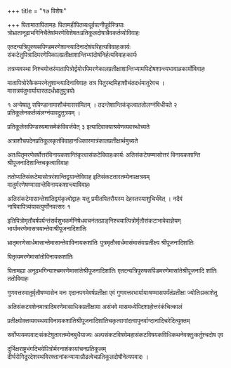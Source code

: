 +++
title = "१७ विशेषः"

+++
पितामातापितामहः पितामहीपितव्यःपूर्वपत्नीपूर्वस्त्रियाः त्रोभ्रातानूढाभगिनिचैतेषांमरणेविशेषतःप्रतिकूलदोषान्नैवकर्तव्योविवाहः

एतदन्यत्रिपुरुषसपिण्डमरणेशान्त्यादिनादोषंपरिहत्यविवाहःकार्यः संकटेतुपित्रादिमरणेपिकालप्रतीक्षाशान्तिभ्यांदोषंनिर्हत्यविवाहःकार्यः

तत्रव्यवस्था निश्चयोत्तरंमातापित्रोर्द्वयोरपिमरणेकालप्रतीक्षाशान्तिभ्यामपिदोषशान्त्यभावान्नकार्योविवाहः

मातापित्रोरेकैकमरनेतुशान्त्यादिनाविवाहः तत्र पितुरब्दमिहाशौचंतदर्धमातुरेवच । मासत्रयंतुभार्यायास्तदर्धंभ्रातुपुत्रयोः

१ अन्येषातु सपिण्डानामाशौचंमाससंमितम् । तदन्तेशान्तिकंकृत्वाततोलग्नंविधीयते २ प्रतिकूलेनकर्तव्यंलग्नंयावद्रुतुत्रयम् ।

प्रतिकूलेसपिण्डस्यमासमेकंविवर्जयेत् ३ इत्यादिवाक्याश्रयेणव्यवस्थोच्यते

अत्राशौचपदेनप्रतिकूलकृतंविवाहानधिकारमात्रंकालप्रतीक्षार्थमुच्यते

अतःपितृमरणेवर्षोत्तरंविनायकशान्तिंकृत्वासंकटेविवाहःकार्यः अतिसंकटेषण्मासोत्तरं विनायकशान्ति श्रीपूजनादिशान्तिचकृत्वाविवाहः

ततोप्यतिसंकटेमासोत्ररंशान्तिद्वयान्तेविवाह इतिसंकटतारतम्येनपक्षत्रयम् मातुर्मरणेषण्मासान्तेविनायकशान्त्याविवाहः

अतिसंकटेमासान्तेशांतिद्वयंकृत्वोद्वाहः यत्तु प्रमीतपितरौयस्य देहस्तस्याशुचिर्भवेत् । नदैवं नापिवापित्र्यंयावत्पुर्णोनवत्सरः १

इतिपित्रोमृतौवर्षपर्यन्तंसर्वशुभकर्मनिषेधवचनंतत्प्राङ्‌निश्चयात्पित्रोर्मृतौसंकटाभावेवाज्ञेयम् भार्यामरणेमासत्रयान्तेवाश्रीपूजनादिशांतिः

भ्रातृमरणेसार्धमासान्तेमासान्तेवाविनायकशांतिः पुत्रमृतौसार्धमासंमासंवाप्रतीक्ष्य श्रीपूजनादिशांतिः

पितृव्यमरणेमासांतोविनायकशांतिः

पितामह्या अनूढभगिन्याश्चमरणेमासांतेश्रीपूजनादिशांतिः एतदन्यत्रिपुरुषसपिंडमरणेमासांतेश्रीपूजनादि शांतिः ततोविवाहः

गुणवत्तरमातुर्मृतौषण्मासेन मनः एदानपगमेवर्षप्रतीक्षा एवं गुणवत्तरभार्यायाःषण्मासपर्यंतंप्रतीक्षा ज्योतिःप्रकाशेतु

अतिसंकटवशेनमात्रादिमरणेमासाधिकप्रतीक्षाया असंभवे मासमध्येपिदशाहोत्तरंकंचित्कालं

प्रतीक्ष्योक्तव्यवस्थयाविनायकशांतिश्रीपूजनादिशांतिचकृत्वागांदत्वापुनर्वाग्दानादिचरेदित्युक्तम्

सर्वोप्ययमपवादःसंकटेषुतारतम्येनबुधैयाज्यः अल्पसंकटविषयेमहासंकटविषयकविधिकथनेवक्तुःकर्तुश्चदोष एव

दुर्भिक्षराष्ट्रभंगदिभयेपित्रोर्मरनाशंकायांचनप्रतिकूलम् दीर्घरोगिदूरदेशस्थविरक्तानांकन्यायाःप्रौढत्वेचप्रतिकूलदोषौनेत्यपवादः ।
